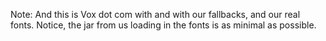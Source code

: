 
Note: And this is Vox dot com with and with our fallbacks, and our real fonts. Notice, the jar from us loading in the fonts is as minimal as possible.
